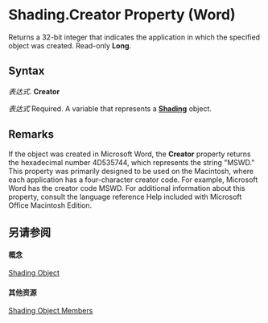 
# Shading.Creator Property (Word)

Returns a 32-bit integer that indicates the application in which the specified object was created. Read-only  **Long**.


## Syntax

 _表达式_. **Creator**

 _表达式_ Required. A variable that represents a **[Shading](e136509a-1be1-29e4-7b37-1faf659e37ba.md)** object.


## Remarks

If the object was created in Microsoft Word, the  **Creator** property returns the hexadecimal number 4D535744, which represents the string "MSWD." This property was primarily designed to be used on the Macintosh, where each application has a four-character creator code. For example, Microsoft Word has the creator code MSWD. For additional information about this property, consult the language reference Help included with Microsoft Office Macintosh Edition.


## 另请参阅


#### 概念


[Shading Object](e136509a-1be1-29e4-7b37-1faf659e37ba.md)
#### 其他资源


[Shading Object Members](http://msdn.microsoft.com/library/deef01ad-790d-d807-f41d-0450e44135fc%28Office.15%29.aspx)